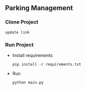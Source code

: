## Parking Management

### Clone Project
```update link```

### Run Project

- Install requirements

    ```pip install -r requirements.txt```
- Run
    
    ```python main.py```

